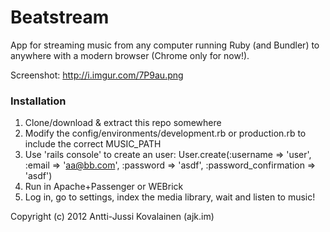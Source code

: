 Beatstream
==========

App for streaming music from any computer running Ruby (and Bundler) to anywhere with a modern browser (Chrome only for now!).

Screenshot: http://i.imgur.com/7P9au.png


### Installation

1. Clone/download & extract this repo somewhere
2. Modify the config/environments/development.rb or production.rb to include the correct MUSIC_PATH
3. Use 'rails console' to create an user: User.create(:username => 'user', :email => 'aa@bb.com', :password => 'asdf', :password_confirmation => 'asdf')
4. Run in Apache+Passenger or WEBrick
5. Log in, go to settings, index the media library, wait and listen to music!

Copyright (c) 2012 Antti-Jussi Kovalainen (ajk.im)